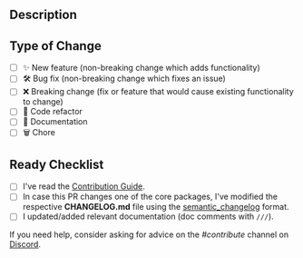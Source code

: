 <!--
  Thanks for contributing! 💙

  Provide a description of your changes below and a general summary in the title

  Please look at the following checklist to ensure that your PR can be accepted quickly:
-->

## Description

<!-- Describe your changes in detail -->

## Type of Change

<!-- Put an `x` in all the boxes that apply: -->

- [ ] ✨ New feature (non-breaking change which adds functionality)
- [ ] 🛠️ Bug fix (non-breaking change which fixes an issue)
- [ ] ❌ Breaking change (fix or feature that would cause existing functionality to change)
- [ ] 🧹 Code refactor
- [ ] 📝 Documentation
- [ ] 🗑️ Chore

## Ready Checklist

- [ ] I've read the [Contribution Guide](https://github.com/schultek/jaspr/blob/main/CONTRIBUTING.md).
- [ ] In case this PR changes one of the core packages, I've modified the respective **CHANGELOG.md** file using
      the [semantic_changelog](https://github.com/rrousselGit/semantic_changelog) format.
- [ ] I updated/added relevant documentation (doc comments with `///`).

If you need help, consider asking for advice on the *#contribute* channel on [Discord](https://discord.gg/XGXrGEk4c6).
